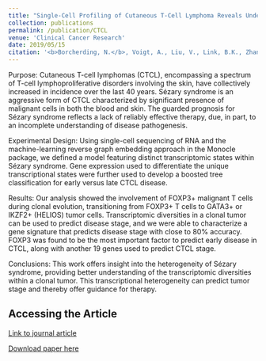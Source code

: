 ```yaml
---
title: "Single-Cell Profiling of Cutaneous T-Cell Lymphoma Reveals Underlying Heterogeneity Associated with Disease Progression."
collection: publications
permalink: /publication/CTCL
venue: 'Clinical Cancer Research'
date: 2019/05/15
citation: '<b>Borcherding, N.</b>, Voigt, A., Liu, V., Link, B.K., Zhang, W., & Jabbari, A. Single-cell profiling of cutaneous T-cell lymphoma reveals underlying heterogeneity associated with disease progression. Clinical Cancer Research 2019.'
---
```


Purpose: 
Cutaneous T-cell lymphomas (CTCL), encompassing a spectrum of T-cell lymphoproliferative disorders involving the skin, have collectively increased in incidence over the last 40 years. Sézary syndrome is an aggressive form of CTCL characterized by significant presence of malignant cells in both the blood and skin. The guarded prognosis for Sézary syndrome reflects a lack of reliably effective therapy, due, in part, to an incomplete understanding of disease pathogenesis.

Experimental Design: 
Using single-cell sequencing of RNA and the machine-learning reverse graph embedding approach in the Monocle package, we defined a model featuring distinct transcriptomic states within Sézary syndrome. Gene expression used to differentiate the unique transcriptional states were further used to develop a boosted tree classification for early versus late CTCL disease.

Results: 
Our analysis showed the involvement of FOXP3+ malignant T cells during clonal evolution, transitioning from FOXP3+ T cells to GATA3+ or IKZF2+ (HELIOS) tumor cells. Transcriptomic diversities in a clonal tumor can be used to predict disease stage, and we were able to characterize a gene signature that predicts disease stage with close to 80% accuracy. FOXP3 was found to be the most important factor to predict early disease in CTCL, along with another 19 genes used to predict CTCL stage.

Conclusions: 
This work offers insight into the heterogeneity of Sézary syndrome, providing better understanding of the transcriptomic diversities within a clonal tumor. This transcriptional heterogeneity can predict tumor stage and thereby offer guidance for therapy.

Accessing the Article
-----
[Link to journal article](https://clincancerres.aacrjournals.org/content/25/10/2996.abstract)

[Download paper here](https://ncborcherding.github.io/files/CTCL.pdf)





